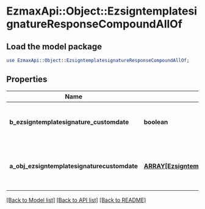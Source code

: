 # EzmaxApi::Object::EzsigntemplatesignatureResponseCompoundAllOf

## Load the model package
```perl
use EzmaxApi::Object::EzsigntemplatesignatureResponseCompoundAllOf;
```

## Properties
Name | Type | Description | Notes
------------ | ------------- | ------------- | -------------
**b_ezsigntemplatesignature_customdate** | **boolean** | Whether the Ezsigntemplatesignature has a custom date format or not. (Only possible when eEzsigntemplatesignatureType is **Name** or **Handwritten**) | [optional] 
**a_obj_ezsigntemplatesignaturecustomdate** | [**ARRAY[EzsigntemplatesignaturecustomdateResponseCompound]**](EzsigntemplatesignaturecustomdateResponseCompound.md) | An array of custom date blocks that will be filled at the time of signature.  Can only be used if bEzsigntemplatesignatureCustomdate is true.  Use an empty array if you don&#39;t want to have a date at all. | [optional] 

[[Back to Model list]](../README.md#documentation-for-models) [[Back to API list]](../README.md#documentation-for-api-endpoints) [[Back to README]](../README.md)



